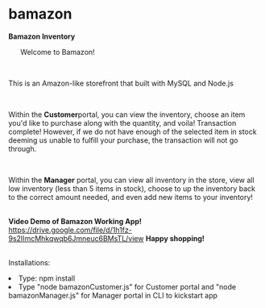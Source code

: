 # bamazon
<b>Bamazon Inventory</b>
<br/>
<ul>Welcome to Bamazon!</ul>
<br/>
<p>This is an Amazon-like storefront that built with MySQL and Node.js</p>
<br/>
<p>Within the <b>Customer</b>portal, you can view the inventory, choose an item you'd like to purchase
along with the quantity, and voila! Transaction complete! However, if we do not have enough 
of the selected item in stock deeming us unable to fulfill your purchase, the transaction 
will not go through.</p>
<br/>
<p>Within the <b>Manager</b> portal, you can view all inventory in the store, view all low
inventory (less than 5 items in stock), choose to up the inventory back to the correct amount
needed, and even add new items to your inventory!</p>
<br/>
<b>Video Demo of Bamazon Working App!</b>
<a href="https://drive.google.com/file/d/1h1fz-9s2IImcMhkqwqb6Jmneuc6BMsTL/view">https://drive.google.com/file/d/1h1fz-9s2IImcMhkqwqb6Jmneuc6BMsTL/view</a>
<b>Happy shopping!</b>
<br/>
<br/>
<p>Installations:
<li>Type: npm install</li>
<li>Type "node bamazonCustomer.js" for Customer portal and "node bamazonManager.js" for Manager portal in CLI to kickstart app</li>